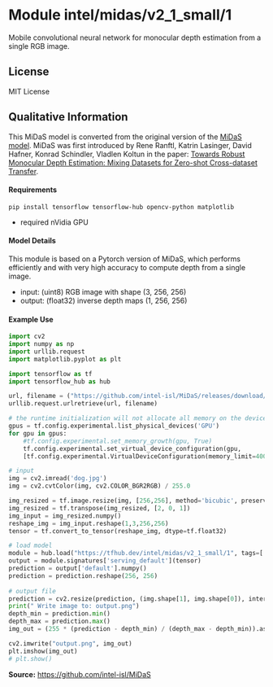 # Module intel/midas/v2_1_small/1
Mobile convolutional neural network for monocular depth estimation from a single RGB image.

<!-- asset-path: legacy -->
<!-- task: image-depth-estimation -->
<!-- network-architecture: midas -->
<!-- dataset: diml-indoor -->
<!-- dataset: megadepth -->
<!-- dataset: redweb -->
<!-- dataset: wsvd -->
<!-- dataset: 3dmovies -->
<!-- dataset: tartanair -->
<!-- dataset: hrwsi -->
<!-- dataset: apolloscape -->
<!-- dataset: blendedmvs -->
<!-- dataset: irs -->
<!-- fine-tunable: false  -->
<!-- format: hub -->
<!-- license: mit -->

## License
MIT License

## Qualitative Information

This MiDaS model is converted from the original version of the [MiDaS model](https://github.com/intel-isl/MiDaS). 
MiDaS was first introduced by
Rene Ranftl, Katrin Lasinger, David Hafner, Konrad Schindler, Vladlen Koltun in the paper:
[Towards Robust Monocular Depth Estimation: Mixing Datasets for Zero-shot Cross-dataset Transfer](https://arxiv.org/abs/1907.01341).

#### Requirements

```
pip install tensorflow tensorflow-hub opencv-python matplotlib
```

* required nVidia GPU

#### Model Details
This module is based on a Pytorch version of MiDaS, which performs efficiently and with very high accuracy to compute depth from a single image.

* input: (uint8) RGB image with shape (3, 256, 256)
* output: (float32) inverse depth maps (1, 256, 256)

#### Example Use

```python
import cv2
import numpy as np
import urllib.request
import matplotlib.pyplot as plt

import tensorflow as tf
import tensorflow_hub as hub

url, filename = ("https://github.com/intel-isl/MiDaS/releases/download/v2/dog.jpg", "dog.jpg")
urllib.request.urlretrieve(url, filename)

# the runtime initialization will not allocate all memory on the device to avoid out of GPU memory
gpus = tf.config.experimental.list_physical_devices('GPU')
for gpu in gpus:
    #tf.config.experimental.set_memory_growth(gpu, True)
    tf.config.experimental.set_virtual_device_configuration(gpu,
    [tf.config.experimental.VirtualDeviceConfiguration(memory_limit=4000)])

# input
img = cv2.imread('dog.jpg')
img = cv2.cvtColor(img, cv2.COLOR_BGR2RGB) / 255.0

img_resized = tf.image.resize(img, [256,256], method='bicubic', preserve_aspect_ratio=False)
img_resized = tf.transpose(img_resized, [2, 0, 1])
img_input = img_resized.numpy()
reshape_img = img_input.reshape(1,3,256,256)
tensor = tf.convert_to_tensor(reshape_img, dtype=tf.float32)

# load model
module = hub.load("https://tfhub.dev/intel/midas/v2_1_small/1", tags=['serve'])
output = module.signatures['serving_default'](tensor)
prediction = output['default'].numpy()
prediction = prediction.reshape(256, 256)
             
# output file
prediction = cv2.resize(prediction, (img.shape[1], img.shape[0]), interpolation=cv2.INTER_CUBIC)
print(" Write image to: output.png")
depth_min = prediction.min()
depth_max = prediction.max()
img_out = (255 * (prediction - depth_min) / (depth_max - depth_min)).astype("uint8")

cv2.imwrite("output.png", img_out)
plt.imshow(img_out)
# plt.show()

```


**Source:** https://github.com/intel-isl/MiDaS
